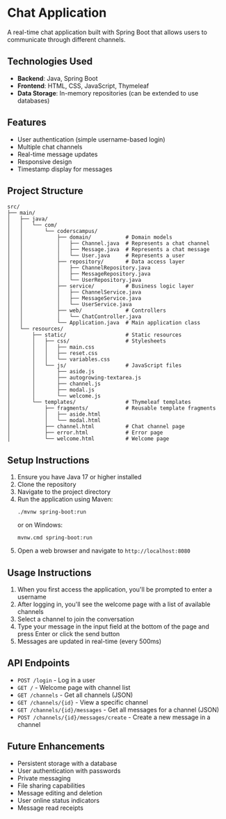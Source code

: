 # Chat Application

A real-time chat application built with Spring Boot that allows users to communicate through different channels.

## Technologies Used

- **Backend**: Java, Spring Boot
- **Frontend**: HTML, CSS, JavaScript, Thymeleaf
- **Data Storage**: In-memory repositories (can be extended to use databases)

## Features

- User authentication (simple username-based login)
- Multiple chat channels
- Real-time message updates
- Responsive design
- Timestamp display for messages

## Project Structure

```
src/
├── main/
│   ├── java/
│   │   └── com/
│   │       └── coderscampus/
│   │           ├── domain/           # Domain models
│   │           │   ├── Channel.java  # Represents a chat channel
│   │           │   ├── Message.java  # Represents a chat message
│   │           │   └── User.java     # Represents a user
│   │           ├── repository/       # Data access layer
│   │           │   ├── ChannelRepository.java
│   │           │   ├── MessageRepository.java
│   │           │   └── UserRepository.java
│   │           ├── service/          # Business logic layer
│   │           │   ├── ChannelService.java
│   │           │   ├── MessageService.java
│   │           │   └── UserService.java
│   │           ├── web/              # Controllers
│   │           │   └── ChatController.java
│   │           └── Application.java  # Main application class
│   └── resources/
│       ├── static/                   # Static resources
│       │   ├── css/                  # Stylesheets
│       │   │   ├── main.css
│       │   │   ├── reset.css
│       │   │   └── variables.css
│       │   └── js/                   # JavaScript files
│       │       ├── aside.js
│       │       ├── autogrowing-textarea.js
│       │       ├── channel.js
│       │       ├── modal.js
│       │       └── welcome.js
│       └── templates/                # Thymeleaf templates
│           ├── fragments/            # Reusable template fragments
│           │   ├── aside.html
│           │   └── modal.html
│           ├── channel.html          # Chat channel page
│           ├── error.html            # Error page
│           └── welcome.html          # Welcome page
```

## Setup Instructions

1. Ensure you have Java 17 or higher installed
2. Clone the repository
3. Navigate to the project directory
4. Run the application using Maven:
   ```
   ./mvnw spring-boot:run
   ```
   or on Windows:
   ```
   mvnw.cmd spring-boot:run
   ```
5. Open a web browser and navigate to `http://localhost:8080`

## Usage Instructions

1. When you first access the application, you'll be prompted to enter a username
2. After logging in, you'll see the welcome page with a list of available channels
3. Select a channel to join the conversation
4. Type your message in the input field at the bottom of the page and press Enter or click the send button
5. Messages are updated in real-time (every 500ms)

## API Endpoints

- `POST /login` - Log in a user
- `GET /` - Welcome page with channel list
- `GET /channels` - Get all channels (JSON)
- `GET /channels/{id}` - View a specific channel
- `GET /channels/{id}/messages` - Get all messages for a channel (JSON)
- `POST /channels/{id}/messages/create` - Create a new message in a channel

## Future Enhancements

- Persistent storage with a database
- User authentication with passwords
- Private messaging
- File sharing capabilities
- Message editing and deletion
- User online status indicators
- Message read receipts